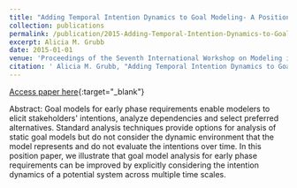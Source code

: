 ```yaml
---
title: "Adding Temporal Intention Dynamics to Goal Modeling- A Position Paper"
collection: publications
permalink: /publication/2015-Adding-Temporal-Intention-Dynamics-to-Goal-Modeling-A-Position-Paper
excerpt: Alicia M. Grubb
date: 2015-01-01
venue: 'Proceedings of the Seventh International Workshop on Modeling in Software Engineering MiSE'
citation: ' Alicia M. Grubb, "Adding Temporal Intention Dynamics to Goal Modeling- A Position Paper." Proceedings of the Seventh International Workshop on Modeling in Software Engineering MiSE, 2015.'
---
```

[Access paper here](http://www.cs.toronto.edu/~amgrubb/archive/MiSE-2015.pdf){:target="_blank"}

Abstract: Goal models for early phase requirements enable modelers to elicit stakeholders' intentions, analyze dependencies and select preferred alternatives. Standard analysis techniques provide options for analysis of static goal models but do not consider the dynamic environment that the model represents and do not evaluate the intentions over time. In this position paper, we illustrate that goal model analysis for early phase requirements can be improved by explicitly considering the intention dynamics of a potential system across multiple time scales.

